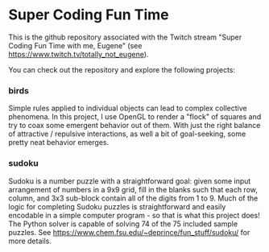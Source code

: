 # Super Coding Fun Time

This is the github repository associated with the Twitch stream "Super Coding Fun Time with me, Eugene" (see https://www.twitch.tv/totally_not_eugene).

You can check out the repository and explore the following projects:

### birds

Simple rules applied to individual objects can lead to complex collective phenomena. In this project, I use OpenGL to render a "flock" of squares and try to coax some emergent behavior out of them. With just the right balance of attractive / repulsive interactions, as well a bit of goal-seeking, some pretty neat behavior emerges.

### sudoku

Sudoku is a number puzzle with a straightforward goal: given some input arrangement of numbers in a 9x9 grid, fill in the blanks such that each row, column, and 3x3 sub-block contain all of the digits from 1 to 9. Much of the logic for completing Sudoku puzzles is straightforward and easily encodable in a simple computer program - so that is what this project does! The Python solver is capable of solving 74 of the 75 included sample puzzles. See https://www.chem.fsu.edu/~deprince/fun_stuff/sudoku/ for more details.
